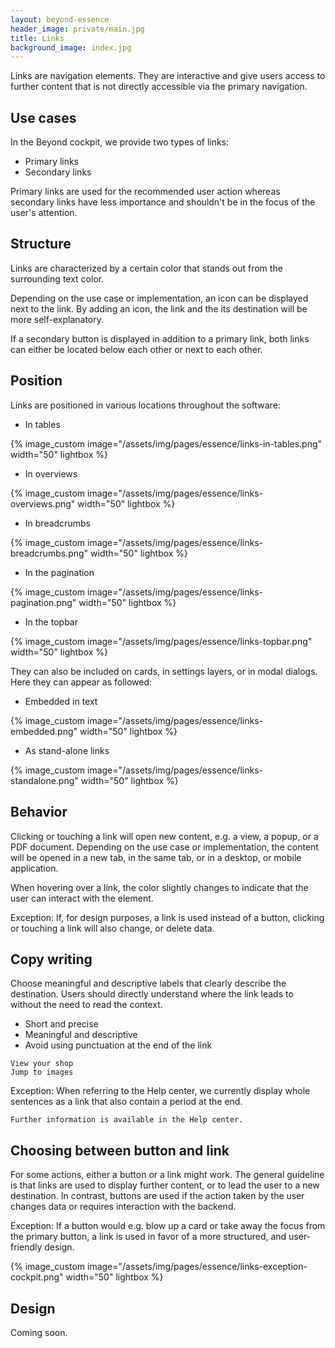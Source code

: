 ```yaml
---
layout: beyond-essence
header_image: private/main.jpg
title: Links
background_image: index.jpg
---
```


Links are navigation elements.
They are interactive and give users access to further content that is not directly accessible via the primary navigation.

## Use cases

In the Beyond cockpit, we provide two types of links:

* Primary links
* Secondary links

Primary links are used for the recommended user action whereas secondary links have less importance and shouldn't be in the focus of the user's attention.

## Structure

Links are characterized by a certain color that stands out from the surrounding text color.

Depending on the use case or implementation, an icon can be displayed next to the link.
By adding an icon, the link and the its destination will be more self-explanatory.

If a secondary button is displayed in addition to a primary link, both links can either be located below each other or next to each other.

## Position

Links are positioned in various locations throughout the software:

* In tables

{% image_custom image="/assets/img/pages/essence/links-in-tables.png" width="50" lightbox %}

* In overviews

{% image_custom image="/assets/img/pages/essence/links-overviews.png" width="50" lightbox %}

* In breadcrumbs

{% image_custom image="/assets/img/pages/essence/links-breadcrumbs.png" width="50" lightbox %}

* In the pagination

{% image_custom image="/assets/img/pages/essence/links-pagination.png" width="50" lightbox %}

* In the topbar

{% image_custom image="/assets/img/pages/essence/links-topbar.png" width="50" lightbox %}


They can also be included on cards, in settings layers, or in modal dialogs.
Here they can appear as followed:

* Embedded in text

{% image_custom image="/assets/img/pages/essence/links-embedded.png" width="50" lightbox %}

* As stand-alone links

{% image_custom image="/assets/img/pages/essence/links-standalone.png" width="50" lightbox %}


## Behavior

Clicking or touching a link will open new content, e.g. a view, a popup, or a PDF document.
Depending on the use case or implementation, the content will be opened in a new tab, in the same tab, or in a desktop, or mobile application.

When hovering over a link, the color slightly changes to indicate that the user can interact with the element.

Exception: If, for design purposes, a link is used instead of a button, clicking or touching a link will also change, or delete data.

## Copy writing

Choose meaningful and descriptive labels that clearly describe the destination.
Users should directly understand where the link leads to without the need to read the context.

* Short and precise
* Meaningful and descriptive
* Avoid using punctuation at the end of the link

```
View your shop
Jump to images
```

Exception: When referring to the Help center, we currently display whole sentences as a link that also contain a period at the end.

```
Further information is available in the Help center.
```

## Choosing between button and link

For some actions, either a button or a link might work.
The general guideline is that links are used to display further content, or to lead the user to a new destination.
In contrast, buttons are used if the action taken by the user changes data or requires interaction with the backend.

Exception: If a button would e.g. blow up a card or take away the focus from the primary button, a link is used in favor of a more structured, and user-friendly design.

{% image_custom image="/assets/img/pages/essence/links-exception-cockpit.png" width="50" lightbox %}

## Design

Coming soon.